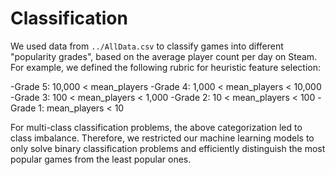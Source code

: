 # Classification
We used data from ``../AllData.csv`` to classify games into different "popularity grades", based on the average player count per day on Steam. For example, we defined the following rubric for heuristic feature selection:

-Grade 5: 10,000 < mean_players
-Grade 4: 1,000 < mean_players < 10,000
-Grade 3: 100 < mean_players < 1,000
-Grade 2: 10 < mean_players < 100
-Grade 1: mean_players < 10

For multi-class classification problems, the above categorization led to class imbalance. Therefore, we restricted our machine learning models to only solve binary classification problems and efficiently distinguish the most popular games from the least popular ones.
